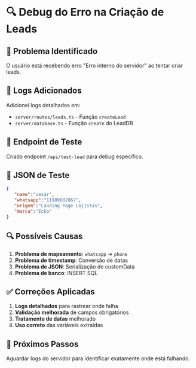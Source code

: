 # 🔍 Debug do Erro na Criação de Leads

## 🚨 Problema Identificado

O usuário está recebendo erro "Erro interno do servidor" ao tentar criar leads.

## 🔧 Logs Adicionados

Adicionei logs detalhados em:
- `server/routes/leads.ts` - Função `createLead`
- `server/database.ts` - Função `create` do LeadDB

## 🧪 Endpoint de Teste

Criado endpoint `/api/test-lead` para debug específico.

## 🎯 JSON de Teste

```json
{
   "name":"cezar",
   "whatsapp":"11989882867",
   "origem":"Landing Page Lojistas",
   "marca":"Ecko"
}
```

## 🔍 Possíveis Causas

1. **Problema de mapeamento**: `whatsapp` → `phone`
2. **Problema de timestamp**: Conversão de datas
3. **Problema de JSON**: Serialização de customData
4. **Problema de banco**: INSERT SQL

## ✅ Correções Aplicadas

1. **Logs detalhados** para rastrear onde falha
2. **Validação melhorada** de campos obrigatórios
3. **Tratamento de datas** melhorado
4. **Uso correto** das variáveis extraídas

## 🚀 Próximos Passos

Aguardar logs do servidor para identificar exatamente onde está falhando.
